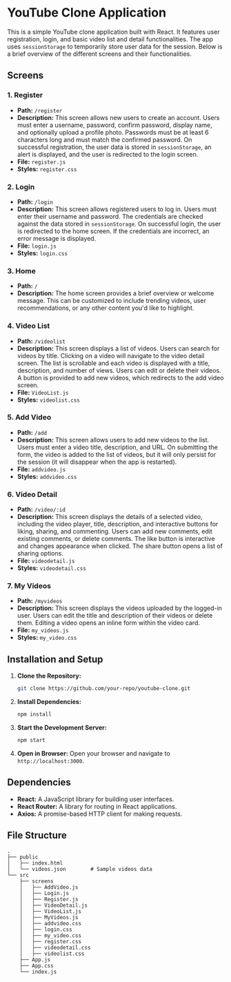 

# YouTube Clone Application

This is a simple YouTube clone application built with React. It features user registration, login, and basic video list and detail functionalities. The app uses `sessionStorage` to temporarily store user data for the session. Below is a brief overview of the different screens and their functionalities.

## Screens

### 1. Register
- **Path:** `/register`
- **Description:** This screen allows new users to create an account. Users must enter a username, password, confirm password, display name, and optionally upload a profile photo. Passwords must be at least 6 characters long and must match the confirmed password. On successful registration, the user data is stored in `sessionStorage`, an alert is displayed, and the user is redirected to the login screen.
- **File:** `register.js`
- **Styles:** `register.css`

### 2. Login
- **Path:** `/login`
- **Description:** This screen allows registered users to log in. Users must enter their username and password. The credentials are checked against the data stored in `sessionStorage`. On successful login, the user is redirected to the home screen. If the credentials are incorrect, an error message is displayed.
- **File:** `login.js`
- **Styles:** `login.css`

### 3. Home
- **Path:** `/`
- **Description:** The home screen provides a brief overview or welcome message. This can be customized to include trending videos, user recommendations, or any other content you'd like to highlight.

### 4. Video List
- **Path:** `/videolist`
- **Description:** This screen displays a list of videos. Users can search for videos by title. Clicking on a video will navigate to the video detail screen. The list is scrollable and each video is displayed with a title, description, and number of views. Users can edit or delete their videos. A button is provided to add new videos, which redirects to the add video screen.
- **File:** `VideoList.js`
- **Styles:** `videolist.css`

### 5. Add Video
- **Path:** `/add`
- **Description:** This screen allows users to add new videos to the list. Users must enter a video title, description, and URL. On submitting the form, the video is added to the list of videos, but it will only persist for the session (it will disappear when the app is restarted).
- **File:** `addvideo.js`
- **Styles:** `addvideo.css`

### 6. Video Detail
- **Path:** `/video/:id`
- **Description:** This screen displays the details of a selected video, including the video player, title, description, and interactive buttons for liking, sharing, and commenting. Users can add new comments, edit existing comments, or delete comments. The like button is interactive and changes appearance when clicked. The share button opens a list of sharing options.
- **File:** `videodetail.js`
- **Styles:** `videodetail.css`

### 7. My Videos
- **Path:** `/myvideos`
- **Description:** This screen displays the videos uploaded by the logged-in user. Users can edit the title and description of their videos or delete them. Editing a video opens an inline form within the video card.
- **File:** `my_videos.js`
- **Styles:** `my_video.css`

## Installation and Setup

1. **Clone the Repository:**

   ```bash
   git clone https://github.com/your-repo/youtube-clone.git
   ```

2. **Install Dependencies:**

   ```bash
   npm install
   ```

3. **Start the Development Server:**

   ```bash
   npm start
   ```

4. **Open in Browser:**
   Open your browser and navigate to `http://localhost:3000`.

## Dependencies

- **React:** A JavaScript library for building user interfaces.
- **React Router:** A library for routing in React applications.
- **Axios:** A promise-based HTTP client for making requests.

## File Structure

```
.
├── public
│   ├── index.html
│   └── videos.json        # Sample videos data
└── src
    ├── screens
    │   ├── AddVideo.js
    │   ├── Login.js
    │   ├── Register.js
    │   ├── VideoDetail.js
    │   ├── VideoList.js
    │   ├── MyVideos.js
    │   ├── addvideo.css
    │   ├── login.css
    │   ├── my_video.css
    │   ├── register.css
    │   ├── videodetail.css
    │   ├── videolist.css
    ├── App.js
    ├── App.css
    └── index.js
```

